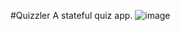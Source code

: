 #Quizzler
  A stateful quiz app.
![image](https://user-images.githubusercontent.com/109033080/192145935-47de0cc4-6a02-4dd8-92ff-6878262c6c33.png)
